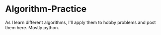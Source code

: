# Algorithm-Practice
As I learn different algorithms, I'll apply them to hobby problems and post them here.  Mostly python.
